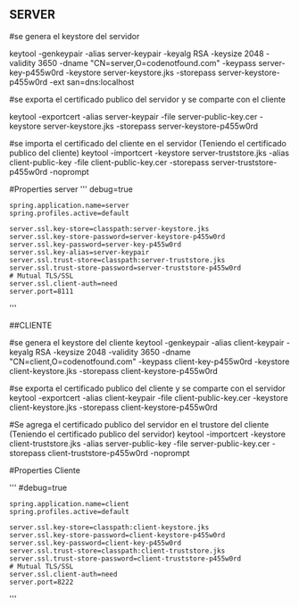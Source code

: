 ## SERVER

#se genera el keystore del servidor

keytool -genkeypair -alias server-keypair -keyalg RSA -keysize 2048 -validity 3650 -dname "CN=server,O=codenotfound.com" -keypass server-key-p455w0rd -keystore server-keystore.jks -storepass server-keystore-p455w0rd -ext san=dns:localhost

#se exporta el certificado publico del servidor y se comparte con el cliente

keytool -exportcert -alias server-keypair -file server-public-key.cer -keystore server-keystore.jks -storepass server-keystore-p455w0rd






#se importa el certificado del cliente en el servidor (Teniendo el certificado publico del cliente)
keytool -importcert -keystore server-truststore.jks -alias client-public-key -file client-public-key.cer -storepass server-truststore-p455w0rd -noprompt


#Properties server
'''
    debug=true

    spring.application.name=server
    spring.profiles.active=default

    server.ssl.key-store=classpath:server-keystore.jks
    server.ssl.key-store-password=server-keystore-p455w0rd
    server.ssl.key-password=server-key-p455w0rd
    server.ssl.key-alias=server-keypair
    server.ssl.trust-store=classpath:server-truststore.jks
    server.ssl.trust-store-password=server-truststore-p455w0rd
    # Mutual TLS/SSL
    server.ssl.client-auth=need
    server.port=8111
'''


##CLIENTE



#se genera el keystore del cliente
keytool -genkeypair -alias client-keypair -keyalg RSA -keysize 2048 -validity 3650 -dname "CN=client,O=codenotfound.com" -keypass client-key-p455w0rd -keystore client-keystore.jks -storepass client-keystore-p455w0rd


#se exporta el certificado publico del cliente y se comparte con el servidor
keytool -exportcert -alias client-keypair -file client-public-key.cer -keystore client-keystore.jks -storepass client-keystore-p455w0rd


#Se agrega el certificado publico del servidor en el trustore del cliente (Teniendo el certificado publico del servidor)
keytool -importcert -keystore client-truststore.jks -alias server-public-key -file server-public-key.cer -storepass client-truststore-p455w0rd -noprompt



#Properties Cliente

'''
    #debug=true

    spring.application.name=client
    spring.profiles.active=default

    server.ssl.key-store=classpath:client-keystore.jks
    server.ssl.key-store-password=client-keystore-p455w0rd
    server.ssl.key-password=client-key-p455w0rd
    server.ssl.trust-store=classpath:client-truststore.jks
    server.ssl.trust-store-password=client-truststore-p455w0rd
    # Mutual TLS/SSL
    server.ssl.client-auth=need
    server.port=8222

'''
